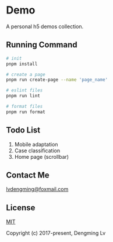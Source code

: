 # Demo

A personal h5 demos collection.

## Running Command

```sh
# init
pnpm install

# create a page
pnpm run create-page --name 'page_name'

# eslint files
pnpm run lint

# format files
pnpm run format
```

## Todo List

1. Mobile adaptation
2. Case classification
3. Home page (scrollbar)

## Contact Me

[lvdengming@foxmail.com](lvdengming@foxmail.com)

## License

[MIT](https://opensource.org/license/MIT)

Copyright (c) 2017-present, Dengming Lv
